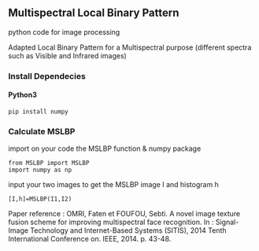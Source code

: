 ## Multispectral Local Binary Pattern

python code for image processing

Adapted Local Binary Pattern for a Multispectral purpose (different spectra such as Visible and Infrared images)

### Install Dependecies

#### Python3

```
pip install numpy
```
### Calculate MSLBP
import on your code the MSLBP function & numpy package
```
from MSLBP import MSLBP
import numpy as np
```
input your two images to get the MSLBP image I and histogram h
```
[I,h]=MSLBP(I1,I2)
```

Paper reference : OMRI, Faten et FOUFOU, Sebti. A novel image texture fusion scheme for improving multispectral face recognition. In : Signal-Image Technology and Internet-Based Systems (SITIS), 2014 Tenth International Conference on. IEEE, 2014. p. 43-48.
